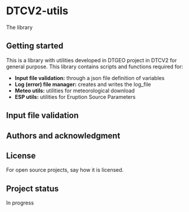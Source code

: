 # DTCV2-utils
The library 


## Getting started

This is a library with utilities developed in DTGEO project in DTCV2 for general purpose. This library contains scripts and functions required for:
- ****Input file validation:****  through a json file definition of variables
- ****Log (error) file manager:**** creates and writes the log_file
- ****Meteo utils:**** utilities for meteorological download
- ****ESP utils:**** utilities for Eruption Source Parameters 
## Input file validation


## Authors and acknowledgment


## License
For open source projects, say how it is licensed.

## Project status
In progress
